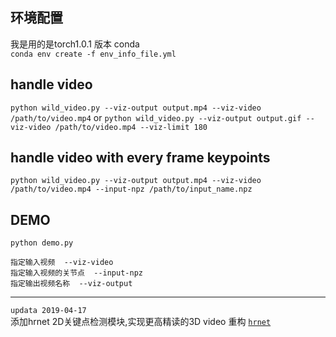 ## 环境配置  
我是用的是torch1.0.1 版本 conda    
`conda env create -f env_info_file.yml`


## handle video
`python wild_video.py --viz-output output.mp4 --viz-video /path/to/video.mp4`
or
`python wild_video.py --viz-output output.gif --viz-video /path/to/video.mp4 --viz-limit 180`


## handle video with every frame keypoints
`python wild_video.py --viz-output output.mp4 --viz-video /path/to/video.mp4 --input-npz /path/to/input_name.npz`


## DEMO
`python demo.py`  

```
指定输入视频  --viz-video  
指定输入视频的关节点  --input-npz   
指定输出视频名称  --viz-output   
```

---  

`updata 2019-04-17`    
添加hrnet 2D关键点检测模块,实现更高精读的3D video 重构   [`hrnet`](https://github.com/lxy5513/hrnet)

